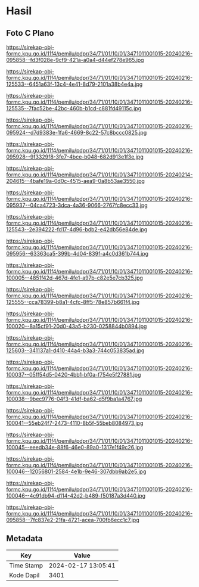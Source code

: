 # Hasil

## Foto C Plano

https://sirekap-obj-formc.kpu.go.id/11f4/pemilu/pdpr/34/71/01/10/01/3471011001015-20240216-095858--fd3f028e-9cf9-421a-a0a4-d44ef278e965.jpg

https://sirekap-obj-formc.kpu.go.id/11f4/pemilu/pdpr/34/71/01/10/01/3471011001015-20240216-125533--6451a63f-13c4-4e41-8d79-2101a38b4e4a.jpg

https://sirekap-obj-formc.kpu.go.id/11f4/pemilu/pdpr/34/71/01/10/01/3471011001015-20240216-125535--7fac52be-42bc-460b-b1cd-c881fd49115c.jpg

https://sirekap-obj-formc.kpu.go.id/11f4/pemilu/pdpr/34/71/01/10/01/3471011001015-20240216-095924--d7d9383e-1fa6-4669-8c22-57c8bccc0825.jpg

https://sirekap-obj-formc.kpu.go.id/11f4/pemilu/pdpr/34/71/01/10/01/3471011001015-20240216-095928--9f3329f8-3fe7-4bce-b048-682d913e1f3e.jpg

https://sirekap-obj-formc.kpu.go.id/11f4/pemilu/pdpr/34/71/01/10/01/3471011001015-20240214-204615--4bafe19a-0d0c-4515-aea9-0a8b53ae3550.jpg

https://sirekap-obj-formc.kpu.go.id/11f4/pemilu/pdpr/34/71/01/10/01/3471011001015-20240216-095937--04ca4723-3dca-4a36-9066-2767fc8ecc33.jpg

https://sirekap-obj-formc.kpu.go.id/11f4/pemilu/pdpr/34/71/01/10/01/3471011001015-20240216-125543--2e394222-fd17-4d96-bdb2-e42db56e84de.jpg

https://sirekap-obj-formc.kpu.go.id/11f4/pemilu/pdpr/34/71/01/10/01/3471011001015-20240216-095956--63363ca5-399b-4d04-839f-a4c0d361b744.jpg

https://sirekap-obj-formc.kpu.go.id/11f4/pemilu/pdpr/34/71/01/10/01/3471011001015-20240216-100005--4851f42d-467d-4fe1-a97b-c82e5e7cb325.jpg

https://sirekap-obj-formc.kpu.go.id/11f4/pemilu/pdpr/34/71/01/10/01/3471011001015-20240216-125555--cca78399-b8a1-4cfc-8ff5-78e857b661f4.jpg

https://sirekap-obj-formc.kpu.go.id/11f4/pemilu/pdpr/34/71/01/10/01/3471011001015-20240216-100020--8a15cf91-20d0-43a5-b230-0258844b0894.jpg

https://sirekap-obj-formc.kpu.go.id/11f4/pemilu/pdpr/34/71/01/10/01/3471011001015-20240216-125603--341137a1-d410-44a4-b3a3-744c053835ad.jpg

https://sirekap-obj-formc.kpu.go.id/11f4/pemilu/pdpr/34/71/01/10/01/3471011001015-20240216-100037--05ff54d5-0420-4bb1-bf0a-f754e5f27881.jpg

https://sirekap-obj-formc.kpu.go.id/11f4/pemilu/pdpr/34/71/01/10/01/3471011001015-20240216-100038--9bec9776-04f3-41df-ba62-d5f9ba1a4767.jpg

https://sirekap-obj-formc.kpu.go.id/11f4/pemilu/pdpr/34/71/01/10/01/3471011001015-20240216-100041--55eb24f7-2473-4110-8b5f-55beb8084973.jpg

https://sirekap-obj-formc.kpu.go.id/11f4/pemilu/pdpr/34/71/01/10/01/3471011001015-20240216-100045--eeedb34e-88f6-46e0-89a0-1317e1f49c26.jpg

https://sirekap-obj-formc.kpu.go.id/11f4/pemilu/pdpr/34/71/01/10/01/3471011001015-20240216-100046--12056801-2584-4e1b-9e46-307dbb9ab2e5.jpg

https://sirekap-obj-formc.kpu.go.id/11f4/pemilu/pdpr/34/71/01/10/01/3471011001015-20240216-100046--4c91db94-d114-42d2-b489-f50187a3d440.jpg

https://sirekap-obj-formc.kpu.go.id/11f4/pemilu/pdpr/34/71/01/10/01/3471011001015-20240216-095858--7fc837e2-21fa-4721-acea-700fb6ecc1c7.jpg


## Metadata

| Key        | Value               |
| ---------- | ------------------- |
| Time Stamp | 2024-02-17 13:05:41 |
| Kode Dapil | 3401                |



